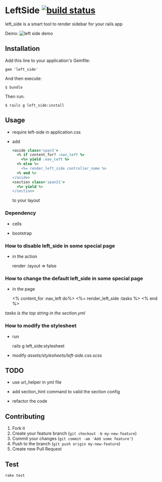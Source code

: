 LeftSide [![build status](https://secure.travis-ci.org/zlx/left_side.png)](https://travis-ci.org/zlx/left_side)
========


left_side is a smart tool to render sidebar for your rails app

Demo: ![left side demo](http://blog.zlxstar.me/images/left_side_demo.png)

## Installation

Add this line to your application's Gemfile:

    gem 'left_side'

And then execute:

    $ bundle

Then run:

    $ rails g left_side:install

## Usage

- require left-side in application.css

- add 
   ```ruby
   <aside class='span3'>
     <% if content_for? :nav_left %>
       <%= yield :nav_left %>
     <% else %>
       <%= render_left_side controller_name %>
     <% end %>
   </aside>
   <section class='span21'>
     <%= yield %>
   </section>
   ```
   to your layout

### Dependency

- cells

- bootstrap

### How to disable left_side in some special page

- in the action

    render :layout => false

### How to change the default left_side in some special page

- in the page

    <% content_for :nav_left do%>
      <%= render_left_side :tasks %>
    <% end %>

*tasks is the top string in the section.yml*

### How to modify the stylesheet

+ run

    rails g left_side:stylesheet

+ modify *assets/stylesheets/left-side.css.scss*

## TODO

- use url_helper in yml file

- add section_hint command to valid the section config

- refactor the code

## Contributing

1. Fork it
2. Create your feature branch (`git checkout -b my-new-feature`)
3. Commit your changes (`git commit -am 'Add some feature'`)
4. Push to the branch (`git push origin my-new-feature`)
5. Create new Pull Request

## Test

`rake test`
